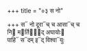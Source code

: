 +++
title = "०३ स नो"

+++
स᳓ नो दूरा᳓च् च आसा᳓च् च  
नि᳓ म᳓र्तिया᳐द् अघायोः᳓  
पाहि᳓ स᳓दम् इ᳓द् विश्वा᳓युः